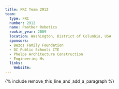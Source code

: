 ```yaml
---
title: FRC Team 2912
team:
  type: FRC
  number: 2912
  name: Panther Robotics
  rookie_year: 2009
  location: Washington, District of Columbia, USA
  sponsors:
  - Bezos Family Foundation
  - DC Public Schools CTE
  - Phelps Architecture Construction
  - Engineering Hs
  links:
    Website:
---
```


{% include remove_this_line_and_add_a_paragraph %}